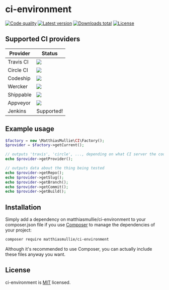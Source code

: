 # ci-environment

[![Code quality](http://img.shields.io/scrutinizer/g/matthiasmullie/ci-environment.svg)](https://scrutinizer-ci.com/g/matthiasmullie/ci-environment)
[![Latest version](http://img.shields.io/packagist/v/matthiasmullie/ci-environment.svg)](https://packagist.org/packages/matthiasmullie/ci-environment)
[![Downloads total](http://img.shields.io/packagist/dt/matthiasmullie/ci-environment.svg)](https://packagist.org/packages/matthiasmullie/ci-environment)
[![License](http://img.shields.io/packagist/l/matthiasmullie/ci-environment.svg)](https://github.com/matthiasmullie/ci-environment/blob/master/LICENSE)


## Supported CI providers

Provider | Status
--- | ---
Travis CI | [![](https://api.travis-ci.org/matthiasmullie/ci-environment.svg?branch=master)](https://travis-ci.org/matthiasmullie/ci-environment)
Circle CI | [![](https://img.shields.io/circleci/project/matthiasmullie/ci-environment.svg)](https://circleci.com/gh/matthiasmullie/ci-environment)
Codeship | [![](https://img.shields.io/codeship/d65fa110-b318-0133-2330-0e52fcdb9711/master.svg)](https://codeship.com/projects/133591)
Wercker | [![](https://img.shields.io/wercker/ci/matthiasmullie/ci-environment.svg)](https://app.wercker.com/#applications/56bd9f9a239090c8360c43b5)
Shippable | [![](https://img.shields.io/shippable/56bdaae41895ca447473e35d.svg)](https://app.shippable.com/projects/56bdaae41895ca447473e35d)
Appveyor | [![](https://img.shields.io/appveyor/ci/matthiasmullie/ci-environment.svg)](https://ci.appveyor.com/project/matthiasmullie/ci-environment)
Jenkins | Supported!


## Example usage

```php
$factory = new \MatthiasMullie\CI\Factory();
$provider = $factory->getCurrent();

// outputs 'travis', 'circle', ..., depending on what CI server the code is run
echo $provider->getProvider();

// outputs data about the thing being tested
echo $provider->getRepo();
echo $provider->getSlug();
echo $provider->getBranch();
echo $provider->getCommit();
echo $provider->getBuild();
```


## Installation

Simply add a dependency on matthiasmullie/ci-environment to your composer.json file
if you use [Composer](https://getcomposer.org/) to manage the dependencies of
your project:

```sh
composer require matthiasmullie/ci-environment
```

Although it's recommended to use Composer, you can actually include these files
anyway you want.


## License

ci-environment is [MIT](http://opensource.org/licenses/MIT) licensed.

